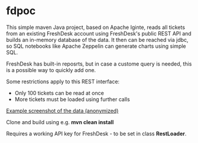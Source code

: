 # fdpoc

This simple maven Java project, based on Apache Iginte, reads all tickets from an existing FreshDesk account using FreshDesk's public REST API and builds an in-memory database of the data. It then can be reached via jdbc, so SQL notebooks like Apache Zeppelin can generate charts using simple SQL.

FreshDesk has built-in reposrts, but in case a custome query is needed, this is a possible way to quickly add one.

Some restrictions apply to this REST interface:
- Only 100 tickets can be read at once
- More tickets must be loaded using further calls

[Example screenshot of the data (anonymized)](https://photos.app.goo.gl/ZRSv9wF7wC5GfAJu8)

Clone and build using e.g. **mvn clean install**

Requires a working API key for FreshDesk - to be set in class **RestLoader**.
